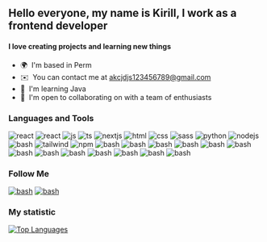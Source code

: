 ## Hello everyone, my name is Kirill, I work as a frontend developer

#### I love creating projects and learning new things

* 🌍  I'm based in Perm
* ✉️  You can contact me at [akcjdjs123456789@gmail.com](mailto:akcjdjs123456789@gmail.com)
* 🧠  I'm learning Java
* 🤝  I'm open to collaborating on with a team of enthusiasts

### Languages and Tools

![react](https://img.shields.io/badge/-react-4B6BFB?style=for-the-badge&logo=react&logoColor=white)
![react](https://img.shields.io/badge/-reactnative-4B6BFB?style=for-the-badge&logo=react&logoColor=white)
![js](https://img.shields.io/badge/-javascrpit-4B6BFB?style=for-the-badge&logo=javascript&logoColor=white)
![ts](https://img.shields.io/badge/-typescript-4B6BFB?style=for-the-badge&logo=typescript&logoColor=white)
![nextjs](https://img.shields.io/badge/-nextjs-4B6BFB?style=for-the-badge&logo=nextdotjs&logoColor=white)
![html](https://img.shields.io/badge/-html-4B6BFB?style=for-the-badge&logo=html5&logoColor=white)
![css](https://img.shields.io/badge/-css-4B6BFB?style=for-the-badge&logo=css3&logoColor=white)
![sass](https://img.shields.io/badge/-scss-4B6BFB?style=for-the-badge&logo=sass&logoColor=white)
![python](https://img.shields.io/badge/-python-4B6BFB?style=for-the-badge&logo=python&logoColor=white)
![nodejs](https://img.shields.io/badge/-nodejs-4B6BFB?style=for-the-badge&logo=nodedotjs&logoColor=white)
![bash](https://img.shields.io/badge/-bash-4B6BFB?style=for-the-badge&logo=gnubash&logoColor=white)
![tailwind](https://img.shields.io/badge/-tailwindcss-4B6BFB?style=for-the-badge&logo=tailwindcss&logoColor=white)
![npm](https://img.shields.io/badge/-npm-4B6BFB?style=for-the-badge&logo=npm&logoColor=white)
![bash](https://img.shields.io/badge/-redux-4B6BFB?style=for-the-badge&logo=redux&logoColor=white)
![bash](https://img.shields.io/badge/-vite-4B6BFB?style=for-the-badge&logo=vite&logoColor=white)
![bash](https://img.shields.io/badge/-express-4B6BFB?style=for-the-badge&logo=express&logoColor=white)
![bash](https://img.shields.io/badge/-django-4B6BFB?style=for-the-badge&logo=django&logoColor=white)
![bash](https://img.shields.io/badge/-mongodb-4B6BFB?style=for-the-badge&logo=mongodb&logoColor=white)
![bash](https://img.shields.io/badge/-postgresql-4B6BFB?style=for-the-badge&logo=postgresql&logoColor=white)
![bash](https://img.shields.io/badge/-mysql-4B6BFB?style=for-the-badge&logo=mysql&logoColor=white)
![bash](https://img.shields.io/badge/-sqlite-4B6BFB?style=for-the-badge&logo=sqlite&logoColor=white)
![bash](https://img.shields.io/badge/-firebase-4B6BFB?style=for-the-badge&logo=firebase&logoColor=white)
![bash](https://img.shields.io/badge/-java-4B6BFB?style=for-the-badge&logo=java&logoColor=white)
![bash](https://img.shields.io/badge/-spring-4B6BFB?style=for-the-badge&logo=spring&logoColor=white)
![bash](https://img.shields.io/badge/-docker-4B6BFB?style=for-the-badge&logo=docker&logoColor=white)
![bash](https://img.shields.io/badge/-linux-4B6BFB?style=for-the-badge&logo=linux&logoColor=white)

### Follow Me
[![bash](https://img.shields.io/badge/-telegram-4B6BFB?style=for-the-badge&logo=telegram&logoColor=white)](https://t.me/cripperMicher)
[![bash](https://img.shields.io/badge/-gmail-4B6BFB?style=for-the-badge&logo=gmail&logoColor=white)](mailto:akcjdjs123456789@gmail.com)

### My statistic

<a href="https://github.com/KirillMikhailov442" align="left"><img src="https://github-readme-stats.vercel.app/api/top-langs/?username=KirillMikhailov442&langs_count=10&title_color=0891b2&text_color=ffffff&icon_color=0891b2&bg_color=1c1917&hide_border=true&locale=en&custom_title=Top%20%Languages" alt="Top Languages" /></a>
